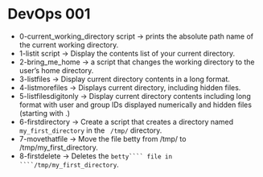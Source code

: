 # DevOps 001

- 0-current_working_directory script ->  prints the absolute path name of the current working directory.
- 1-listit script -> Display the contents list of your current directory.
- 2-bring_me_home -> a script that changes the working directory to the user’s home directory.
- 3-listfiles -> Display current directory contents in a long format.
- 4-listmorefiles -> Displays current directory, including hidden files.  
- 5-listfilesdigitonly -> Display current directory contents including long format with user and group IDs displayed numerically and hidden files (starting with .) 
- 6-firstdirectory  -> Create a script that creates a directory named ```my_first_directory``` in the ``` /tmp/``` directory.
- 7-movethatfile -> Move the file betty from /tmp/ to /tmp/my_first_directory.
- 8-firstdelete -> Deletes the ```betty```` file in  ````/tmp/my_first_directory```. 


